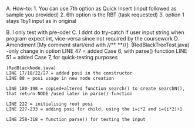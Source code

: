 

A. How-to:
	1. You can use 7th option as Quick Insert (input followed as sample you provided)
	2. 6th option is the RBT (task requested)
	3. option 1 stays 1by1 input as in original

B. I only test with pre-oder
C. I ddnt do try-catch if user input string when program expect int, vice-versa since not required by the coursework
D. Amendment [My comment start/end with //** **//]:
	(RedBlackTreeTest.java)
	-only change in option
	LINE 47 = added Case 6, with parse() function
	LINE 51 = added Case 7, for quick-testing purposes

	(RedBlackNode.java)
	LINE 17/18/22/27 = added posi in the constructor
	LINE 88 = posi usage in new node creation

	LINE 180-198 = copied+altered function search() to create searchN(), that return NODE /used later in parse() function

	LINE 222 = initialising root posi
	LINE 227-233 = adding posi for child, using the i=i*2 and i=(i*2)+1

	LINE 258-318 = function parse() for testing the input
